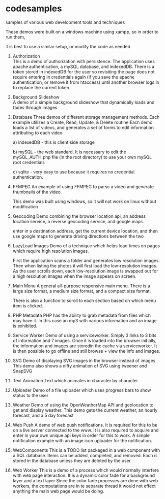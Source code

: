 # codesamples
samples of various web development tools and techniques

These demos were built on a windows machine using xampp, so in order to run them, 

it is best to use a similar setup, or modify the code as needed.

1) Authorization<br>
	This is a demo of authorization with persistence. The application uses apache authentication,
	a mySQL database, and indexedDB. There is a token stored in indexedDB for the user so revisiting
	the page does not require entering in credentials again (if you save the apache authentication, or remove it from htaccess)
	 until another browser logs in to replace the current token.


2) Background Slideshow<br>
	A demo of a simple background slideshow that dynamically loads and fades through images


3) Database
	Three demos of different storage management methods. Each example utilizes a Create, Read, Update, & Delete routine
	Each demo loads a list of videos, and generates a set of forms to edit information attributing to each video
	
	a) indexedDB - this is client side storage
	
	b) mySQL - the web standard. It is necessary to edit the mySQL_AUTH.php file (in the root directory) to use your own mySQL root credentials
	
	c) sqlite - very easy to use because it requires no credential authentication. 


4) FFMPEG
	An example of using FFMPEG to parse a video and generate thumbnails of the video.
	
	This demo was built using windows, so it will not work on linux without modification


5) Geocoding
	Demo combining the browser location api, an address location service, a reverse geocoding service, and google maps.
	
	enter in a destination address, get the current device location, and then use google maps to generate driving directions between the two


6) LazyLoad Images
	Demo of a technique which helps load times on pages which require high resolution images.
	
	First the application scans a folder and generates low resolution images. Then when listing the photos
	it will first load the low-resolution images. As the user scrolls down, each low-resolution image is swapped out for a high resolution images 
	when the image appears on screen.


7) Main Menu
	A general all-purpose responsive main menu. There is a large size format, a medium size format, and a compact size format.
	
	There is also a function to scroll to each section based on which menu item is clicked.


8) PHP Metadata
	PHP has the ability to grab metadata from files which may have it. In this case an mp3 with various information and an image is exhibited.


9) Service Worker
	Demo of using a serviceworker. Simply 3 links to 3 bits of information and 7 images. Once it is loaded into the browser initially, the information
	and images are storedin the cache via serviceworker. It is then possible to go offline and still browse + view the info and images.


10) SVG
	Demo of displaying SVG images in the browser instead of images. This demo also shows a nifty animation of SVG using tweener and SnapSVG


11) Text Animation
	Text which animates in character by character.


12) Uploader
	Demo of a file uploader which uses progress bars to show status to the user


13) Weather
	Demo of using the OpenWeatherMap API and geolocation to get and display weather. This demo gets the current weather, an hourly forecast, and a 5 day forecast


14) Web Push
	A demo of web push notifications. It is required for this to be on a live server connected to the www. It is also required to acquire and enter in your own 
	unique api keys in order for this to work. A simple notification example with an image icon uploader for the notification.


15) WebComponents
	This is a TODO list packaged in a web component with a SQL database. Items can be added, completed, and removed.
	Each is stored in the database unless they are deleted by the user.


16) Web Worker
	This is a demo of a process which would normally interfere with web page interaction. It is a dynamic color fade for a background layer and a text layer
	Since the color fade processes are done with web workers, the computations are in te separate thread it would not effect anything the main web page would be doing.